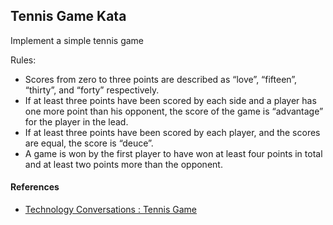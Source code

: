## Tennis Game Kata

Implement a simple tennis game

Rules:

* Scores from zero to three points are described as “love”, “fifteen”, “thirty”, and “forty” respectively.
* If at least three points have been scored by each side and a player has one more point than his opponent, the score of the game is “advantage” for the player in the lead.
* If at least three points have been scored by each player, and the scores are equal, the score is “deuce”.
* A game is won by the first player to have won at least four points in total and at least two points more than the opponent.

#### References

* [Technology Conversations : Tennis Game](https://technologyconversations.com/2014/04/23/java-tutorial-through-katas-tennis-game-easy/)
